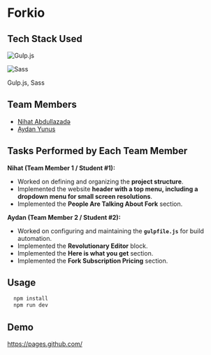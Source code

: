 
# Forkio


## Tech Stack Used


![Gulp.js](https://img.shields.io/badge/-Gulp.js-CF4647?logo=gulp&logoColor=white&style=flat-square) 

![Sass](https://img.shields.io/badge/-Sass-CC6699?logo=sass&logoColor=white&style=flat-square)

Gulp.js, Sass



## Team Members
- [Nihat Abdullazadə](https://github.com/nihat-js)
- [Aydan Yunus](https://github.com/aydanyunus)


## Tasks Performed by Each Team Member

 **Nihat (Team Member 1 / Student #1):**    
  - Worked on defining and organizing the **project structure**.
  - Implemented the website **header with a top menu, including a dropdown menu for small screen resolutions**.
  - Implemented the **People Are Talking About Fork** section.

  
**Aydan (Team Member 2 / Student #2):**
  - Worked on configuring and maintaining the **`gulpfile.js`** for build automation.
  - Implemented the **Revolutionary Editor** block.
  - Implemented the **Here is what you get** section.
  - Implemented the **Fork Subscription Pricing** section. 



## Usage


```bash
  npm install
  npm run dev
```


## Demo

https://pages.github.com/